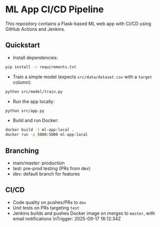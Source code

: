 # ML App CI/CD Pipeline

This  repository contains a Flask-based ML web app with CI/CD using GitHub Actions and Jenkins.

## Quickstart

- Install dependencies:
```bash
pip install -r requirements.txt
```

- Train a simple model (expects `src/data/dataset.csv` with a `target` column):
```bash
python src/model/train.py
```

- Run the app locally:
```bash
python src/app.py
```

- Build and run Docker:
```bash
docker build -t ml-app:local .
docker run -p 5000:5000 ml-app:local
```

## Branching
- main/master: production
- test: pre-prod testing (PRs from dev)
- dev: default branch for features

## CI/CD
- Code quality on pushes/PRs to `dev`
- Unit tests on PRs targeting `test`
- Jenkins builds and pushes Docker image on merges to `master`, with email notifications
\nTrigger: 2025-09-17 18:12:34Z
